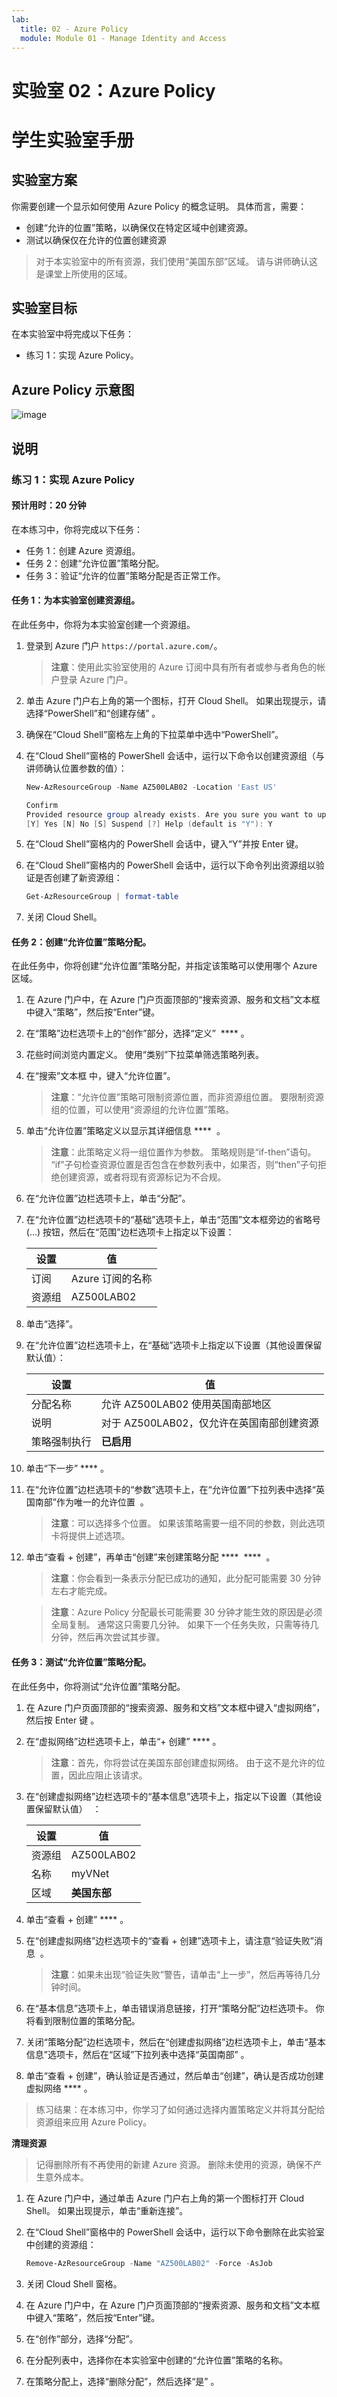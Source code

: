 ```yaml
---
lab:
  title: 02 - Azure Policy
  module: Module 01 - Manage Identity and Access
---
```


# <a name="lab-02-azure-policy"></a>实验室 02：Azure Policy
# <a name="student-lab-manual"></a>学生实验室手册

## <a name="lab-scenario"></a>实验室方案

你需要创建一个显示如何使用 Azure Policy 的概念证明。 具体而言，需要：

- 创建“允许的位置”策略，以确保仅在特定区域中创建资源。
- 测试以确保仅在允许的位置创建资源

> 对于本实验室中的所有资源，我们使用“美国东部”区域。 请与讲师确认这是课堂上所使用的区域。 

## <a name="lab-objectives"></a>实验室目标

在本实验室中将完成以下任务：

- 练习 1：实现 Azure Policy。 

## <a name="azure-policy-diagram"></a>Azure Policy 示意图

![image](https://user-images.githubusercontent.com/91347931/157511920-19c1f06c-86bd-440d-80ac-d96aa27aefff.png)

## <a name="instructions"></a>说明

### <a name="exercise-1-implement-azure-policy"></a>练习 1：实现 Azure Policy

#### <a name="estimated-timing-20-minutes"></a>预计用时：20 分钟

在本练习中，你将完成以下任务：

- 任务 1：创建 Azure 资源组。 
- 任务 2：创建“允许位置”策略分配。
- 任务 3：验证“允许的位置”策略分配是否正常工作。 

#### <a name="task-1-create-a-resource-group-for-the-lab"></a>任务 1：为本实验室创建资源组。 

在此任务中，你将为本实验室创建一个资源组。 

1. 登录到 Azure 门户 `https://portal.azure.com/`。

    >**注意**：使用此实验室使用的 Azure 订阅中具有所有者或参与者角色的帐户登录 Azure 门户。

1. 单击 Azure 门户右上角的第一个图标，打开 Cloud Shell。 如果出现提示，请选择“PowerShell”和“创建存储” 。

1. 确保在“Cloud Shell”窗格左上角的下拉菜单中选中“PowerShell”。

1. 在“Cloud Shell”窗格的 PowerShell 会话中，运行以下命令以创建资源组（与讲师确认位置参数的值）：

    ```powershell
    New-AzResourceGroup -Name AZ500LAB02 -Location 'East US'
    
    Confirm
    Provided resource group already exists. Are you sure you want to update it?
    [Y] Yes [N] No [S] Suspend [?] Help (default is "Y"): Y
    ```
1. 在“Cloud Shell”窗格内的 PowerShell 会话中，键入“Y”并按 Enter 键。

1. 在“Cloud Shell”窗格内的 PowerShell 会话中，运行以下命令列出资源组以验证是否创建了新资源组：

    ```powershell
    Get-AzResourceGroup | format-table
    ```

1. 关闭 Cloud Shell。

#### <a name="task-2-create-an-allowed-locations-policy-assignment"></a>任务 2：创建“允许位置”策略分配。

在此任务中，你将创建“允许位置”策略分配，并指定该策略可以使用哪个 Azure 区域。 

1. 在 Azure 门户中，在 Azure 门户页面顶部的“搜索资源、服务和文档”文本框中键入“策略”，然后按“Enter”键。

1. 在“策略”边栏选项卡上的“创作”部分，选择“定义”  **** 。

1. 花些时间浏览内置定义。 使用“类别”下拉菜单筛选策略列表。

1. 在“搜索”文本框 中，键入“允许位置”。 

   >**注意**：“允许位置”策略可限制资源位置，而非资源组位置。 要限制资源组的位置，可以使用“资源组的允许位置”策略。

1. 单击“允许位置”策略定义以显示其详细信息 ****  。 

   >**注意**：此策略定义将一组位置作为参数。 策略规则是“if-then”语句。 “if”子句检查资源位置是否包含在参数列表中，如果否，则“then”子句拒绝创建资源，或者将现有资源标记为不合规。

1. 在“允许位置”边栏选项卡上，单击“分配”。

1. 在“允许位置”边栏选项卡的“基础”选项卡上，单击“范围”文本框旁边的省略号 (...) 按钮，然后在“范围”边栏选项卡上指定以下设置：

   |设置|值|
   |---|---|
   |订阅|Azure 订阅的名称|
   |资源组|AZ500LAB02|

1. 单击“选择”。

1. 在“允许位置”边栏选项卡上，在“基础”选项卡上指定以下设置（其他设置保留默认值）：

   |设置|值|
   |---|---|
   |分配名称|允许 AZ500LAB02 使用英国南部地区|
   |说明|对于 AZ500LAB02，仅允许在英国南部创建资源|
   |策略强制执行|**已启用**|

1. 单击“下一步” **** 。

1. 在“允许位置”边栏选项卡的“参数”选项卡上，在“允许位置”下拉列表中选择“英国南部”作为唯一的允许位置    。 

   >**注意**：可以选择多个位置。 如果该策略需要一组不同的参数，则此选项卡将提供上述选项。 

1. 单击“查看 + 创建”，再单击“创建”来创建策略分配 ****  ****  。 

   >**注意**：你会看到一条表示分配已成功的通知，此分配可能需要 30 分钟左右才能完成。

   >**注意**：Azure Policy 分配最长可能需要 30 分钟才能生效的原因是必须全局复制。 通常这只需要几分钟。  如果下一个任务失败，只需等待几分钟，然后再次尝试其步骤。

#### <a name="task-3-test-the-allowed-locations-policy-assignment"></a>任务 3：测试“允许位置”策略分配。

在此任务中，你将测试“允许位置”策略分配。 

1. 在 Azure 门户页面顶部的“搜索资源、服务和文档”文本框中键入“虚拟网络”，然后按 Enter 键  。

1. 在“虚拟网络”边栏选项卡上，单击“+ 创建” **** 。

   >**注意**：首先，你将尝试在美国东部创建虚拟网络。 由于这不是允许的位置，因此应阻止该请求。 

1. 在“创建虚拟网络”边栏选项卡的“基本信息”选项卡上，指定以下设置（其他设置保留默认值）  ：

    |设置|值|
    |---|---|
    |资源组|AZ500LAB02|
    |名称|myVNet|
    |区域|**美国东部**|

1. 单击“查看 + 创建” **** 。 

1. 在“创建虚拟网络”边栏选项卡的“查看 + 创建”选项卡上，请注意“验证失败”消息  。 

    > **注意**：如果未出现“验证失败”警告，请单击“上一步”，然后再等待几分钟时间。

1. 在“基本信息”选项卡上，单击错误消息链接，打开“策略分配”边栏选项卡。 你将看到限制位置的策略分配。

1. 关闭“策略分配”边栏选项卡，然后在“创建虚拟网络”边栏选项卡上，单击“基本信息”选项卡，然后在“区域”下拉列表中选择“英国南部”    。

1. 单击“查看 + 创建”，确认验证是否通过，然后单击“创建”，确认是否成功创建虚拟网络 **** 。 

> 练习结果：在本练习中，你学习了如何通过选择内置策略定义并将其分配给资源组来应用 Azure Policy。

**清理资源**

> 记得删除所有不再使用的新建 Azure 资源。 删除未使用的资源，确保不产生意外成本。

1. 在 Azure 门户中，通过单击 Azure 门户右上角的第一个图标打开 Cloud Shell。 如果出现提示，单击“重新连接”。

1. 在“Cloud Shell”窗格中的 PowerShell 会话中，运行以下命令删除在此实验室中创建的资源组：
  
    ```powershell
    Remove-AzResourceGroup -Name "AZ500LAB02" -Force -AsJob
    ```
1.  关闭 Cloud Shell 窗格。 
  
1. 在 Azure 门户中，在 Azure 门户页面顶部的“搜索资源、服务和文档”文本框中键入“策略”，然后按“Enter”键。

1. 在“创作”部分，选择“分配”。

1. 在分配列表中，选择你在本实验室中创建的“允许位置”策略的名称。

1. 在策略分配上，选择“删除分配”，然后选择“是” 。
